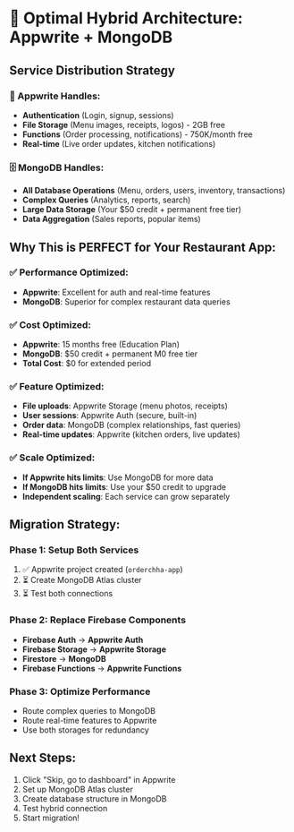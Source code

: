 # 🚀 Optimal Hybrid Architecture: Appwrite + MongoDB

## Service Distribution Strategy

### 🔐 Appwrite Handles:
- **Authentication** (Login, signup, sessions)
- **File Storage** (Menu images, receipts, logos) - 2GB free
- **Functions** (Order processing, notifications) - 750K/month free
- **Real-time** (Live order updates, kitchen notifications)

### 🗄️ MongoDB Handles:
- **All Database Operations** (Menu, orders, users, inventory, transactions)
- **Complex Queries** (Analytics, reports, search)
- **Large Data Storage** (Your $50 credit + permanent free tier)
- **Data Aggregation** (Sales reports, popular items)

## Why This is PERFECT for Your Restaurant App:

### ✅ Performance Optimized:
- **Appwrite**: Excellent for auth and real-time features
- **MongoDB**: Superior for complex restaurant data queries

### ✅ Cost Optimized:
- **Appwrite**: 15 months free (Education Plan)
- **MongoDB**: $50 credit + permanent M0 free tier
- **Total Cost**: $0 for extended period

### ✅ Feature Optimized:
- **File uploads**: Appwrite Storage (menu photos, receipts)
- **User sessions**: Appwrite Auth (secure, built-in)
- **Order data**: MongoDB (complex relationships, fast queries)
- **Real-time updates**: Appwrite (kitchen orders, live updates)

### ✅ Scale Optimized:
- **If Appwrite hits limits**: Use MongoDB for more data
- **If MongoDB hits limits**: Use your $50 credit to upgrade
- **Independent scaling**: Each service can grow separately

## Migration Strategy:

### Phase 1: Setup Both Services
1. ✅ Appwrite project created (`orderchha-app`)
2. ⏳ Create MongoDB Atlas cluster
3. ⏳ Test both connections

### Phase 2: Replace Firebase Components
- **Firebase Auth** → **Appwrite Auth**
- **Firebase Storage** → **Appwrite Storage**
- **Firestore** → **MongoDB**
- **Firebase Functions** → **Appwrite Functions**

### Phase 3: Optimize Performance
- Route complex queries to MongoDB
- Route real-time features to Appwrite
- Use both storages for redundancy

## Next Steps:
1. Click "Skip, go to dashboard" in Appwrite
2. Set up MongoDB Atlas cluster
3. Create database structure in MongoDB
4. Test hybrid connection
5. Start migration!
